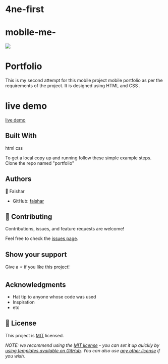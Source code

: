 # 4ne-first
# mobile-me-

  ![](https://img.shields.io/badge/Microverse-blueviolet)

# Portfolio

This is my second attempt for this mobile project mobile portfolio as per the requirements of the project. It is designed using HTML and CSS .
# live demo
[live demo](https://robison-faike123.github.io/4ne-first/)
## Built With

html
css

To get a local copy up and running follow these simple example steps.
Clone the repo named "portfolio"

## Authors

👤 Faishar

- GitHub: [faishar](https://github.com/Robinson-faike123)


## 🤝 Contributing

Contributions, issues, and feature requests are welcome!

Feel free to check the [issues page](../../issues/).

## Show your support

Give a ⭐️ if you like this project!

## Acknowledgments

- Hat tip to anyone whose code was used
- Inspiration
- etc

## 📝 License

This project is [MIT](./LICENSE) licensed.

_NOTE: we recommend using the [MIT license](https://choosealicense.com/licenses/mit/) - you can set it up quickly by [using templates available on GitHub](https://docs.github.com/en/communities/setting-up-your-project-for-healthy-contributions/adding-a-license-to-a-repository). You can also use [any other license](https://choosealicense.com/licenses/) if you wish._
